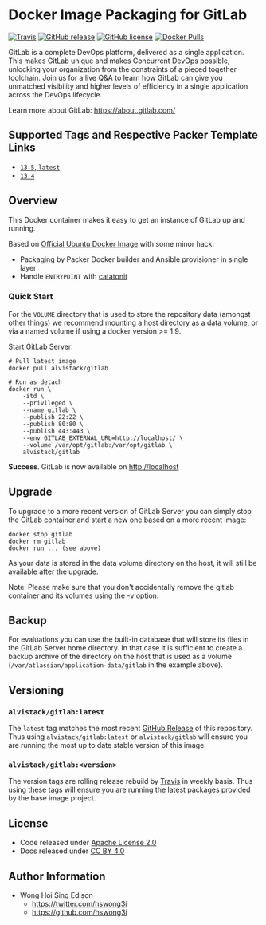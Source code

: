 # Docker Image Packaging for GitLab

[![Travis](https://img.shields.io/travis/com/alvistack/docker-gitlab.svg)](https://travis-ci.com/alvistack/docker-gitlab)
[![GitHub release](https://img.shields.io/github/release/alvistack/docker-gitlab.svg)](https://github.com/alvistack/docker-gitlab/releases)
[![GitHub license](https://img.shields.io/github/license/alvistack/docker-gitlab.svg)](https://github.com/alvistack/docker-gitlab/blob/master/LICENSE)
[![Docker Pulls](https://img.shields.io/docker/pulls/alvistack/gitlab.svg)](https://hub.docker.com/r/alvistack/gitlab/)

GitLab is a complete DevOps platform, delivered as a single application. This makes GitLab unique and makes Concurrent DevOps possible, unlocking your organization from the constraints of a pieced together toolchain. Join us for a live Q\&A to learn how GitLab can give you unmatched visibility and higher levels of efficiency in a single application across the DevOps lifecycle.

Learn more about GitLab: <https://about.gitlab.com/>

## Supported Tags and Respective Packer Template Links

  - [`13.5`, `latest`](https://github.com/alvistack/docker-gitlab/blob/master/packer/13.5/packer.json)
  - [`13.4`](https://github.com/alvistack/docker-gitlab/blob/master/packer/13.4/packer.json)

## Overview

This Docker container makes it easy to get an instance of GitLab up and running.

Based on [Official Ubuntu Docker Image](https://hub.docker.com/_/ubuntu/) with some minor hack:

  - Packaging by Packer Docker builder and Ansible provisioner in single layer
  - Handle `ENTRYPOINT` with [catatonit](https://github.com/openSUSE/catatonit)

### Quick Start

For the `VOLUME` directory that is used to store the repository data (amongst other things) we recommend mounting a host directory as a [data volume](https://docs.docker.com/engine/tutorials/dockervolumes/#/data-volumes), or via a named volume if using a docker version \>= 1.9.

Start GitLab Server:

    # Pull latest image
    docker pull alvistack/gitlab
    
    # Run as detach
    docker run \
        -itd \
        --privileged \
        --name gitlab \
        --publish 22:22 \
        --publish 80:80 \
        --publish 443:443 \
        --env GITLAB_EXTERNAL_URL=http://localhost/ \
        --volume /var/opt/gitlab:/var/opt/gitlab \
        alvistack/gitlab

**Success**. GitLab is now available on <http://localhost>

## Upgrade

To upgrade to a more recent version of GitLab Server you can simply stop the GitLab
container and start a new one based on a more recent image:

    docker stop gitlab
    docker rm gitlab
    docker run ... (see above)

As your data is stored in the data volume directory on the host, it will still
be available after the upgrade.

Note: Please make sure that you don't accidentally remove the gitlab container and its volumes using the -v option.

## Backup

For evaluations you can use the built-in database that will store its files in the GitLab Server home directory. In that case it is sufficient to create a backup archive of the directory on the host that is used as a volume (`/var/atlassian/application-data/gitlab` in the example above).

## Versioning

### `alvistack/gitlab:latest`

The `latest` tag matches the most recent [GitHub Release](https://github.com/alvistack/docker-gitlab/releases) of this repository. Thus using `alvistack/gitlab:latest` or `alvistack/gitlab` will ensure you are running the most up to date stable version of this image.

### `alvistack/gitlab:<version>`

The version tags are rolling release rebuild by [Travis](https://travis-ci.com/alvistack/docker-gitlab) in weekly basis. Thus using these tags will ensure you are running the latest packages provided by the base image project.

## License

  - Code released under [Apache License 2.0](LICENSE)
  - Docs released under [CC BY 4.0](http://creativecommons.org/licenses/by/4.0/)

## Author Information

  - Wong Hoi Sing Edison
      - <https://twitter.com/hswong3i>
      - <https://github.com/hswong3i>
